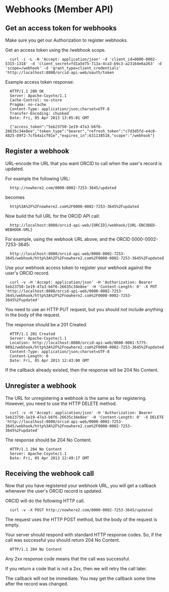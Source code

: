 # Webhooks (Member API)

## Get an access token for webhooks

Make sure you get our Authorization to register webhooks.

Get an access token using the /webhook scope.

      curl -i -L -H 'Accept: application/json' -d 'client_id=0000-0002-5315-1318' -d 'client_secret=fd1a5e75-713a-4ca3-b9c3-a23164e6a263' -d 'scope=/webhook' -d 'grant_type=client_credentials' 'http://localhost:8080/orcid-api-web/oauth/token

Example access token response:

      HTTP/1.1 200 OK
      Server: Apache-Coyote/1.1
      Cache-Control: no-store
      Pragma: no-cache
      Content-Type: application/json;charset=UTF-8
      Transfer-Encoding: chunked
      Date: Fri, 05 Apr 2013 13:05:01 GMT
      
      {"access_token":"5eb23750-1e19-47a3-b6f6-26635c34e8ee","token_type":"bearer","refresh_token":"c7d3d5fd-e4c0-4825-89f2-7cfb4a1cf01e","expires_in":631138518,"scope":"/webhook"}

## Register a webhook

URL-encode the URL that you want ORCID to call when the user's record is updated.

For example the following URL:

      http://nowhere2.com/0000-0002-7253-3645/updated

becomes

      http%3A%2F%2Fnowhere2.com%2F0000-0002-7253-3645%2Fupdated

Now build the full URL for the ORCID API call:

      http://localhost:8080/orcid-api-web/{ORCID}/webhook/{URL-ENCODED-WEBHOOK-URL}

For example, using the webhook URL above, and the ORCID 0000-0002-7253-3645:

      http://localhost:8080/orcid-api-web/0000-0002-7253-3645/webhook/http%3A%2F%2Fnowhere2.com%2F0000-0002-7253-3645%2Fupdated

Use your webhook access token to register your webhook against the user's ORCID record.

      curl -v -H 'Accept: application/json' -H 'Authorization: Bearer 5eb23750-1e19-47a3-b6f6-26635c34e8ee' -H 'Content-Length: 0' -X PUT 'http://localhost:8080/orcid-api-web/0000-0002-7253-3645/webhook/http%3A%2F%2Fnowhere2.com%2F0000-0002-7253-3645%2Fupdated'

You need to use an HTTP PUT request, but you should not include anything in the body of the request.

The response should be a 201 Created.

      HTTP/1.1 201 Created
      Server: Apache-Coyote/1.1
      Location: http://localhost:8080/orcid-api-web/0000-0001-5775-9892/webhook/http%3A%2F%2Fnowhere2.com%2F0000-0002-7253-3645%2Fupdated
      Content-Type: application/json;charset=UTF-8
      Content-Length: 0
      Date: Fri, 05 Apr 2013 12:43:00 GMT

If the callback already existed, then the response will be 204 No Content.

## Unregister a webhook

The URL for unregistering a webhook is the same as for registering. However, you need to use the HTTP DELETE method.

      curl -v -H 'Accept: application/json' -H 'Authorization: Bearer 5eb23750-1e19-47a3-b6f6-26635c34e8ee' -H 'Content-Length: 0' -X DELETE 'http://localhost:8080/orcid-api-web/0000-0002-7253-3645/webhook/http%3A%2F%2Fnowhere2.com%2F0000-0002-7253-3645%2Fupdated'

The response should be 204 No Content.

      HTTP/1.1 204 No Content
      Server: Apache-Coyote/1.1
      Date: Fri, 05 Apr 2013 12:49:17 GMT

## Receiving the webhook call

Now that you have registered your webhook URL, you will get a callback whenever the user's ORCID record is updated.

ORCID will do the following HTTP call.

      curl -v -X POST http://nowhere2.com/0000-0002-7253-3645/updated

The request uses the HTTP POST method, but the body of the request is empty.

Your server should respond with standard HTTP response codes. So, if the call was successful you should return 204 No Content.

      HTTP/1.1 204 No Content

Any 2xx response code means that the call was successful.

If you return a code that is not a 2xx, then we will retry the call later.

The callback will not be immediate. You may get the callback some time after the record was changed.
